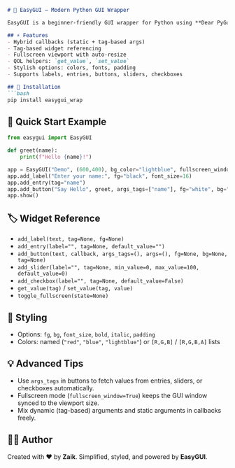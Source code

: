 ````markdown
# 🎨 EasyGUI — Modern Python GUI Wrapper

EasyGUI is a beginner-friendly GUI wrapper for Python using **Dear PyGui**, allowing minimal code GUIs with dynamic updates, tag-based access, and fullscreen viewport mode.

## ⚡ Features
- Hybrid callbacks (static + tag-based args)
- Tag-based widget referencing
- Fullscreen viewport with auto-resize
- QOL helpers: `get_value`, `set_value`
- Stylish options: colors, fonts, padding
- Supports labels, entries, buttons, sliders, checkboxes

## 🧰 Installation
```bash
pip install easygui_wrap
````

## 🚀 Quick Start Example

```python
from easygui import EasyGUI

def greet(name):
    print(f"Hello {name}!")

app = EasyGUI("Demo", (600,400), bg_color="lightblue", fullscreen_window=True)
app.add_label("Enter your name:", fg="black", font_size=16)
app.add_entry(tag="name")
app.add_button("Say Hello", greet, args_tags=["name"], fg="white", bg="green", font_size=14)
app.show()
```

## 🏷️ Widget Reference

* `add_label(text, tag=None, fg=None)`
* `add_entry(label="", tag=None, default_value="")`
* `add_button(text, callback, args_tags=(), args=(), fg=None, bg=None, tag=None)`
* `add_slider(label="", tag=None, min_value=0, max_value=100, default_value=0)`
* `add_checkbox(label="", tag=None, default_value=False)`
* `get_value(tag)` / `set_value(tag, value)`
* `toggle_fullscreen(state=None)`

## 🎨 Styling

* Options: `fg`, `bg`, `font_size`, `bold`, `italic`, `padding`
* Colors: named (`"red"`, `"blue"`, `"lightblue"`) or `[R,G,B]` / `[R,G,B,A]` lists

## 💡 Advanced Tips

* Use `args_tags` in buttons to fetch values from entries, sliders, or checkboxes automatically.
* Fullscreen mode (`fullscreen_window=True`) keeps the GUI window synced to the viewport size.
* Mix dynamic (tag-based) arguments and static arguments in callbacks freely.

## 🧑‍💻 Author

Created with ❤️ by **Zaik**. Simplified, styled, and powered by **EasyGUI**.
